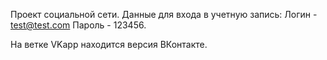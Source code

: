 Проект социальной сети.
Данные для входа в учетную запись:
Логин - test@test.com
Пароль - 123456.

На ветке VKapp находится версия ВКонтакте.
